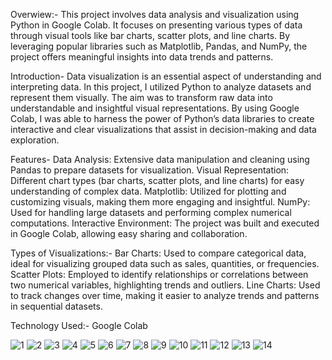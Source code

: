 Overwiew:- 
This project involves data analysis and visualization using Python in Google Colab. It focuses on presenting various types of data through visual tools like bar charts, scatter plots, and line charts. By leveraging popular libraries such as Matplotlib, Pandas, and NumPy, the project offers meaningful insights into data trends and patterns.

 Introduction-
Data visualization is an essential aspect of understanding and interpreting data. In this project, I utilized Python to analyze datasets and represent them visually. The aim was to transform raw data into understandable and insightful visual representations. By using Google Colab, I was able to harness the power of Python’s data libraries to create interactive and clear visualizations that assist in decision-making and data exploration.

Features-
Data Analysis: Extensive data manipulation and cleaning using Pandas to prepare datasets for visualization.
Visual Representation: Different chart types (bar charts, scatter plots, and line charts) for easy understanding of complex data.
Matplotlib: Utilized for plotting and customizing visuals, making them more engaging and insightful.
NumPy: Used for handling large datasets and performing complex numerical computations.
Interactive Environment: The project was built and executed in Google Colab, allowing easy sharing and collaboration.

Types of Visualizations:-
Bar Charts: Used to compare categorical data, ideal for visualizing grouped data such as sales, quantities, or frequencies.
Scatter Plots: Employed to identify relationships or correlations between two numerical variables, highlighting trends and outliers.
Line Charts: Used to track changes over time, making it easier to analyze trends and patterns in sequential datasets.

Technology Used:- Google Colab

![1](https://github.com/user-attachments/assets/e26cac6d-fe79-445a-9f26-3bdb9df316aa)
![2](https://github.com/user-attachments/assets/6fb7d765-819f-41bf-846c-d35d9bbd2f7d)
![3](https://github.com/user-attachments/assets/177d81f7-af62-4f2b-9f84-2848ccfc9933)
![4](https://github.com/user-attachments/assets/cbcc3b11-3596-48b5-a56e-21ad0fc7abe7)
![5](https://github.com/user-attachments/assets/ced6431b-81ea-414f-966e-ec222636e5f9)
![6](https://github.com/user-attachments/assets/cad188bc-f484-4762-98d6-faca0a21e66f)
![7](https://github.com/user-attachments/assets/f86ff36e-2179-4c21-bf49-dc7183e8fc79)
![8](https://github.com/user-attachments/assets/ed913cff-c36f-4ca6-b794-24c10f146a95)
![9](https://github.com/user-attachments/assets/6ef99ff7-8c09-409c-b5bb-92676aafadd6)
![10](https://github.com/user-attachments/assets/fab79002-acc3-4295-b8de-3f5c74f5d777)
![11](https://github.com/user-attachments/assets/64b2e87a-695a-48c2-b592-ec3a43ba662c)
![12](https://github.com/user-attachments/assets/c46116f4-c992-4fc6-ab63-a42296e83345)
![13](https://github.com/user-attachments/assets/9648e9aa-210c-473e-9a30-51750e058adc)
![14](https://github.com/user-attachments/assets/a821090a-d2b7-40a6-b784-499dd772b003)














